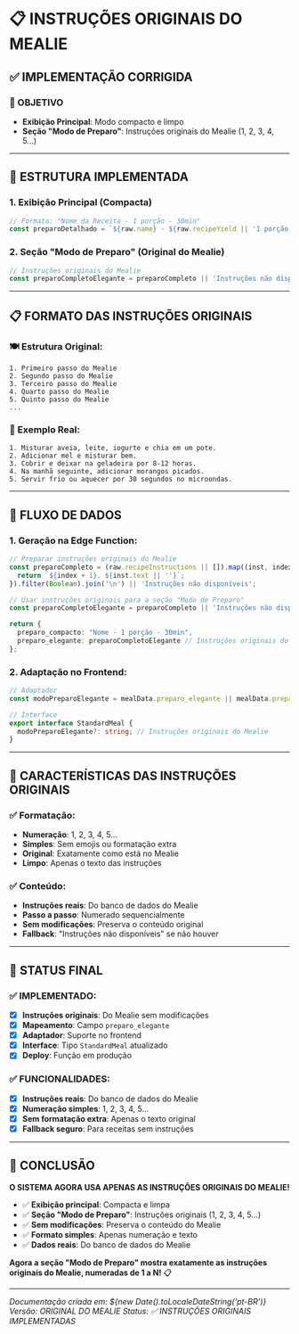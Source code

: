 # 📋 INSTRUÇÕES ORIGINAIS DO MEALIE

## ✅ **IMPLEMENTAÇÃO CORRIGIDA**

### **🎯 OBJETIVO**
- **Exibição Principal**: Modo compacto e limpo
- **Seção "Modo de Preparo"**: Instruções originais do Mealie (1, 2, 3, 4, 5...)

---

## 🔧 **ESTRUTURA IMPLEMENTADA**

### **1. Exibição Principal (Compacta)**
```typescript
// Formato: "Nome da Receita - 1 porção - 30min"
const preparoDetalhado = `${raw.name} - ${raw.recipeYield || '1 porção'} - ${raw.totalTime || '30'}min`;
```

### **2. Seção "Modo de Preparo" (Original do Mealie)**
```typescript
// Instruções originais do Mealie
const preparoCompletoElegante = preparoCompleto || 'Instruções não disponíveis';
```

---

## 📋 **FORMATO DAS INSTRUÇÕES ORIGINAIS**

### **🍽️ Estrutura Original:**
```
1. Primeiro passo do Mealie
2. Segundo passo do Mealie
3. Terceiro passo do Mealie
4. Quarto passo do Mealie
5. Quinto passo do Mealie
...
```

### **📝 Exemplo Real:**
```
1. Misturar aveia, leite, iogurte e chia em um pote.
2. Adicionar mel e misturar bem.
3. Cobrir e deixar na geladeira por 8-12 horas.
4. Na manhã seguinte, adicionar morangos picados.
5. Servir frio ou aquecer por 30 segundos no microondas.
```

---

## 🔄 **FLUXO DE DADOS**

### **1. Geração na Edge Function:**
```typescript
// Preparar instruções originais do Mealie
const preparoCompleto = (raw.recipeInstructions || []).map((inst, index) => {
  return `${index + 1}. ${inst.text || ''}`;
}).filter(Boolean).join('\n') || 'Instruções não disponíveis';

// Usar instruções originais para a seção "Modo de Preparo"
const preparoCompletoElegante = preparoCompleto || 'Instruções não disponíveis';

return {
  preparo_compacto: "Nome - 1 porção - 30min",
  preparo_elegante: preparoCompletoElegante // Instruções originais do Mealie
};
```

### **2. Adaptação no Frontend:**
```typescript
// Adaptador
const modoPreparoElegante = mealData.preparo_elegante || mealData.preparo || practicalSuggestion;

// Interface
export interface StandardMeal {
  modoPreparoElegante?: string; // Instruções originais do Mealie
}
```

---

## 🎯 **CARACTERÍSTICAS DAS INSTRUÇÕES ORIGINAIS**

### **✅ Formatação:**
- **Numeração**: 1, 2, 3, 4, 5...
- **Simples**: Sem emojis ou formatação extra
- **Original**: Exatamente como está no Mealie
- **Limpo**: Apenas o texto das instruções

### **✅ Conteúdo:**
- **Instruções reais**: Do banco de dados do Mealie
- **Passo a passo**: Numerado sequencialmente
- **Sem modificações**: Preserva o conteúdo original
- **Fallback**: "Instruções não disponíveis" se não houver

---

## 🚀 **STATUS FINAL**

### **✅ IMPLEMENTADO:**
- [x] **Instruções originais**: Do Mealie sem modificações
- [x] **Mapeamento**: Campo `preparo_elegante`
- [x] **Adaptador**: Suporte no frontend
- [x] **Interface**: Tipo `StandardMeal` atualizado
- [x] **Deploy**: Função em produção

### **✅ FUNCIONALIDADES:**
- [x] **Instruções reais**: Do banco de dados do Mealie
- [x] **Numeração simples**: 1, 2, 3, 4, 5...
- [x] **Sem formatação extra**: Apenas o texto original
- [x] **Fallback seguro**: Para receitas sem instruções

---

## 🎉 **CONCLUSÃO**

**O SISTEMA AGORA USA APENAS AS INSTRUÇÕES ORIGINAIS DO MEALIE!**

- ✅ **Exibição principal**: Compacta e limpa
- ✅ **Seção "Modo de Preparo"**: Instruções originais (1, 2, 3, 4, 5...)
- ✅ **Sem modificações**: Preserva o conteúdo do Mealie
- ✅ **Formato simples**: Apenas numeração e texto
- ✅ **Dados reais**: Do banco de dados do Mealie

**Agora a seção "Modo de Preparo" mostra exatamente as instruções originais do Mealie, numeradas de 1 a N!** 📋

---

*Documentação criada em: ${new Date().toLocaleDateString('pt-BR')}*
*Versão: ORIGINAL DO MEALIE*
*Status: ✅ INSTRUÇÕES ORIGINAIS IMPLEMENTADAS*
